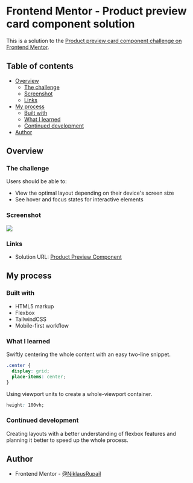 # Frontend Mentor - Product preview card component solution

This is a solution to the [Product preview card component challenge on Frontend Mentor](https://www.frontendmentor.io/challenges/product-preview-card-component-GO7UmttRfa).

## Table of contents

- [Overview](#overview)
  - [The challenge](#the-challenge)
  - [Screenshot](#screenshot)
  - [Links](#links)
- [My process](#my-process)
  - [Built with](#built-with)
  - [What I learned](#what-i-learned)
  - [Continued development](#continued-development)
- [Author](#author)

## Overview

### The challenge

Users should be able to:

- View the optimal layout depending on their device's screen size
- See hover and focus states for interactive elements

### Screenshot

![](./screenshot-d.jpg)
[](./screenshot-m.jpg)

### Links

- Solution URL: [Product Preview Component](https://github.com/NiklausRupail/frontend-mentor/tree/main/product-preview-card-component)

## My process

### Built with

- HTML5 markup
- Flexbox
- TailwindCSS
- Mobile-first workflow

### What I learned

Swiftly centering the whole content with an easy two-line snippet.
```css
.center {
  display: grid;
  place-items: center;
}
```
Using viewport units to create a whole-viewport container.
```css
height: 100vh;
```
### Continued development

Creating layouts with a better understanding of flexbox features and planning it better to speed up the whole process.

## Author

- Frontend Mentor - [@NiklausRupail](https://www.frontendmentor.io/profile/NiklausRupail)

